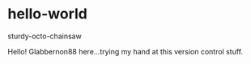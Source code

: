 # hello-world
sturdy-octo-chainsaw

Hello! Glabbernon88 here...trying my hand at this version control stuff.
